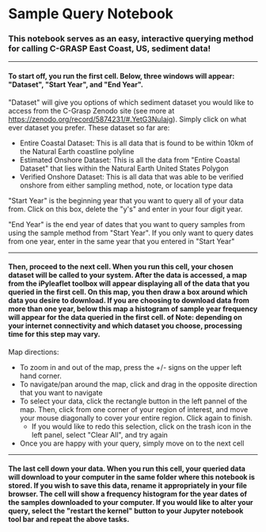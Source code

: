 # Sample Query Notebook

### This notebook serves as an easy, interactive querying method for calling  C-GRASP East Coast, US, sediment data!
------

#### To start off, you run the first cell. Below, three windows will appear: "Dataset", "Start Year", and "End Year".

"Dataset" will give you options of which sediment dataset you would like to access from the C-Grasp Zenodo site (see more at https://zenodo.org/record/5874231/#.YetG3NuIajg). Simply click on what ever dataset you prefer. These dataset so far are:
  * Entire Coastal Dataset: This is all data that is found to be within 10km of the Natural Earth coastline polyline
  * Estimated Onshore Dataset: This is all the data from "Entire Coastal Dataset" that lies within the Natural Earth United States Polygon
  * Verified Onshore Dataset: This is all data that was able to be verified onshore from either sampling method, note, or location type data
 
"Start Year" is the beginning year that you want to query all of your data from. Click on this box, delete the "y's" and enter in your four digit year.

"End Year" is the end year of dates that you want to query samples from using the sample method from "Start Year". If you only want to query dates from one year, enter in the same year that you entered in "Start Year"

------

#### Then, proceed to the next cell. When you run this cell, your chosen dataset will be called to your system. After the data is accessed, a map from the iPyleaflet toolbox will appear displaying all of the data that you queried in the first cell. On this map, you then draw a box around which data you desire to download. If you are choosing to download data from more than one year, below this map a histogram of sample year frequency will appear for the data queried in the first cell. of  Note: depending on your internet connectivity and which dataset you choose, processing time for this step may vary.

Map directions:
  * To zoom in and out of the map, press the +/- signs on the upper left hand corner.
  * To navigate/pan around the map, click and drag in the opposite direction that you want to navigate
  * To select your data, click the rectangle button in the left pannel of the map. Then, click from one corner of your region of interest, and move your mouse diagonally to cover your entire region. Click again to finish.
    * If you would like to redo this selection, click on the trash icon in the left panel, select "Clear All", and try again
  * Once you are happy with your query, simply move on to the next cell 

------

#### The last cell down your data. When you run this cell, your queried data will download to your computer in the same folder where this notebook is stored. If you wish to save this data, rename it appropriately in your file browser. The cell will show a frequency histogram for the year dates of the samples downloaded to your computer. If you would like to alter your query, select the "restart the kernel" button to your Jupyter notebook tool bar and repeat the above tasks. 
